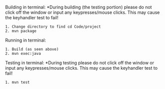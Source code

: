 Building in terminal:
\*During building (the testing portion) please do not click off the
window or input any keypresses/mouse clicks. This may cause the keyhandler
test to fail!

    1. Change directory to find cd Code/project
    2. mvn package

Running in terminal:

    1. Build (as seen above)
    2. mvn exec:java

Testing in terminal:
\*During testing please do not click off the window or input any
keypresses/mouse clicks. This may cause the keyhandler test to fail!

    1. mvn test
